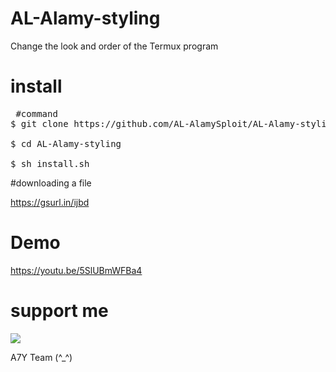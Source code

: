 # AL-Alamy-styling
Change the look and order of the Termux program

# install
<pre><span class="pl-c"></span> #command </span>
$ git clone https://github.com/AL-AlamySploit/AL-Alamy-styling

$ cd AL-Alamy-styling

$ sh install.sh</span></pre>

#downloading a file

https://gsurl.in/ijbd


# Demo
https://youtu.be/5SlUBmWFBa4

# support me
<p><a href="https://www.youtube.com/channel/UCQuGjfmo04jDd6zlBscslGQ" rel="nofollow"><img src="https://camo.githubusercontent.com/cc79473d3c09ab1dcee9ae1a74d05fb7e7b57f62/68747470733a2f2f696d672e736869656c64732e696f2f62616467652f73756263726962652d596f75547562652d7265642e737667" data-canonical-src="https://img.shields.io/badge/subcribe-YouTube-red.svg" style="max-width:100%;"></a></p>

A7Y Team (^_^)
